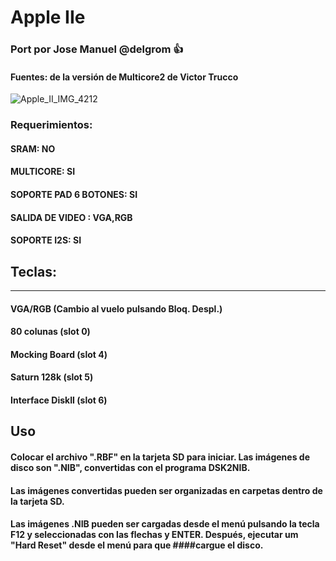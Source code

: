 # Apple IIe

### Port por Jose Manuel @delgrom :+1: 
#### Fuentes: de la versión de Multicore2 de Victor Trucco

![Apple_II_IMG_4212](https://user-images.githubusercontent.com/31018768/93654124-414fd280-fa1c-11ea-9bb4-2b765e01e70c.jpg)

### Requerimientos: 

#### SRAM: NO

#### MULTICORE: SI

#### SOPORTE PAD 6 BOTONES: SI

#### SALIDA DE VIDEO : VGA,RGB

#### SOPORTE I2S: SI

## Teclas:
-------------
#### VGA/RGB (Cambio al vuelo pulsando Bloq. Despl.)
#### 80 colunas (slot 0)
#### Mocking Board (slot 4)
#### Saturn 128k (slot 5)
#### Interface DiskII (slot 6)

Uso
---
#### Colocar el archivo ".RBF" en la tarjeta SD para iniciar. Las imágenes de disco son ".NIB", convertidas con el programa DSK2NIB.
#### Las imágenes convertidas pueden ser organizadas en carpetas dentro de la tarjeta SD.
#### Las imágenes .NIB pueden ser cargadas desde el menú pulsando la tecla F12 y seleccionadas con las flechas y ENTER. Después, ejecutar um "Hard Reset" desde el menú para que ####cargue el disco.


